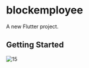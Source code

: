 # blockemployee

A new Flutter project.

## Getting Started
![15](https://user-images.githubusercontent.com/55942013/95651539-b6d52d00-0b08-11eb-9282-e54a8e46162c.jpg)
